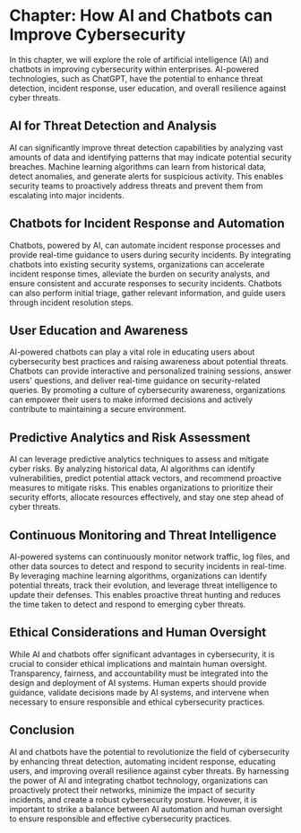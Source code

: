 Chapter: How AI and Chatbots can Improve Cybersecurity
======================================================

In this chapter, we will explore the role of artificial intelligence (AI) and chatbots in improving cybersecurity within enterprises. AI-powered technologies, such as ChatGPT, have the potential to enhance threat detection, incident response, user education, and overall resilience against cyber threats.

AI for Threat Detection and Analysis
------------------------------------

AI can significantly improve threat detection capabilities by analyzing vast amounts of data and identifying patterns that may indicate potential security breaches. Machine learning algorithms can learn from historical data, detect anomalies, and generate alerts for suspicious activity. This enables security teams to proactively address threats and prevent them from escalating into major incidents.

Chatbots for Incident Response and Automation
---------------------------------------------

Chatbots, powered by AI, can automate incident response processes and provide real-time guidance to users during security incidents. By integrating chatbots into existing security systems, organizations can accelerate incident response times, alleviate the burden on security analysts, and ensure consistent and accurate responses to security incidents. Chatbots can also perform initial triage, gather relevant information, and guide users through incident resolution steps.

User Education and Awareness
----------------------------

AI-powered chatbots can play a vital role in educating users about cybersecurity best practices and raising awareness about potential threats. Chatbots can provide interactive and personalized training sessions, answer users' questions, and deliver real-time guidance on security-related queries. By promoting a culture of cybersecurity awareness, organizations can empower their users to make informed decisions and actively contribute to maintaining a secure environment.

Predictive Analytics and Risk Assessment
----------------------------------------

AI can leverage predictive analytics techniques to assess and mitigate cyber risks. By analyzing historical data, AI algorithms can identify vulnerabilities, predict potential attack vectors, and recommend proactive measures to mitigate risks. This enables organizations to prioritize their security efforts, allocate resources effectively, and stay one step ahead of cyber threats.

Continuous Monitoring and Threat Intelligence
---------------------------------------------

AI-powered systems can continuously monitor network traffic, log files, and other data sources to detect and respond to security incidents in real-time. By leveraging machine learning algorithms, organizations can identify potential threats, track their evolution, and leverage threat intelligence to update their defenses. This enables proactive threat hunting and reduces the time taken to detect and respond to emerging cyber threats.

Ethical Considerations and Human Oversight
------------------------------------------

While AI and chatbots offer significant advantages in cybersecurity, it is crucial to consider ethical implications and maintain human oversight. Transparency, fairness, and accountability must be integrated into the design and deployment of AI systems. Human experts should provide guidance, validate decisions made by AI systems, and intervene when necessary to ensure responsible and ethical cybersecurity practices.

Conclusion
----------

AI and chatbots have the potential to revolutionize the field of cybersecurity by enhancing threat detection, automating incident response, educating users, and improving overall resilience against cyber threats. By harnessing the power of AI and integrating chatbot technology, organizations can proactively protect their networks, minimize the impact of security incidents, and create a robust cybersecurity posture. However, it is important to strike a balance between AI automation and human oversight to ensure responsible and effective cybersecurity practices.
